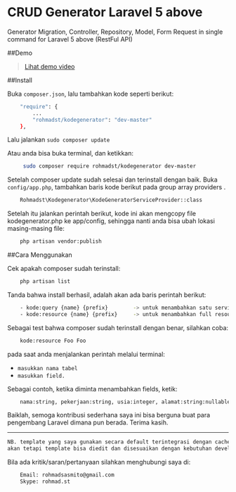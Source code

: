 # CRUD Generator Laravel 5 above
Generator Migration, Controller, Repository, Model, Form Request in single command for Laravel 5 above (RestFul API)

##Demo
> [Lihat demo video](https://goo.gl/vUj0RX)

##Install

Buka `composer.json`, lalu tambahkan kode seperti berikut:

```bash 
    "require": {
        ...
        "rohmadst/kodegenerator": "dev-master"
    },
```

Lalu jalankan `sudo composer update`

Atau anda bisa buka terminal, dan ketikkan:
```bash
     sudo composer require rohmadst/kodegenerator dev-master
```

Setelah composer update sudah selesai dan terinstall dengan baik.
Buka `config/app.php`, tambahkan baris kode berikut pada group array providers .

```bash
    Rohmadst\Kodegenerator\KodeGeneratorServiceProvider::class
```

Setelah itu jalankan perintah berikut, kode ini akan mengcopy file kodegenerator.php ke app/config, 
sehingga nanti anda bisa ubah lokasi masing-masing file:
```bash
    php artisan vendor:publish
```

##Cara Menggunakan

Cek apakah composer sudah terinstall:
```bash
    php artisan list
```

Tanda bahwa install berhasil, adalah akan ada baris perintah berikut:
```bash
    - kode:query {name} {prefix}        -> untuk menambahkan satu service
    - kode:resource {name} {prefix}     -> untuk menambahkan full resource (migrate, controller, repository, model, form request)
```

Sebagai test bahwa composer sudah terinstall dengan benar, silahkan coba:
```bash
    kode:resource Foo Foo
```

pada saat anda menjalankan perintah melalui terminal:
- `masukkan nama tabel`
- `masukkan field.`

Sebagai contoh, ketika diminta menambahkan fields, ketik:
```bash
    nama:string, pekerjaan:string, usia:integer, alamat:string:nullable()->default(null)     
```

Baiklah, semoga kontribusi sederhana saya ini bisa berguna buat para pengembang Laravel dimana pun berada.
Terima kasih.

****

```bash
NB. template yang saya gunakan secara default terintegrasi dengan cache redis, dan full RESTFul API.
akan tetapi template bisa diedit dan disesuaikan dengan kebutuhan developer.

```

Bila ada kritik/saran/pertanyaan silahkan menghubungi saya di:
```bash
    Email: rohmadsasmito@gmail.com
    Skype: rohmad.st
```